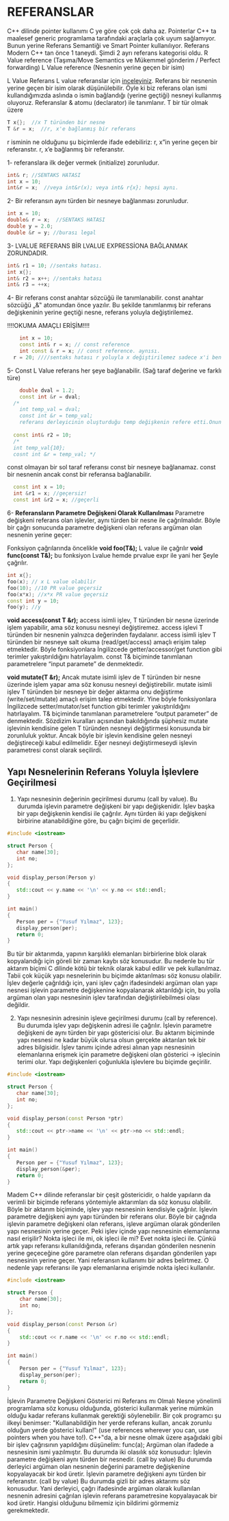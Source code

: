 # REFERANSLAR
C++ dilinde pointer kullanımı C ye göre çok çok daha az. Pointerlar C++ ta maalesef generic programlama tarafındaki araçlarla çok uyum sağlamıyor. Bunun yerine  Referans Semantiği ve Smart Pointer kullanılıyor. 
Referans Modern C++ tan önce 1 taneydi. Şimdi 2 ayrı referans kategorisi oldu. 
R Value reference (Taşıma/Move Semantics ve Mükemmel gönderim / Perfect forwarding)
L Value reference (Nesnenin yerine geçen bir isim)

L Value Referans
L value referanslar için [inceleyiniz](https://necatiergin2019.medium.com/referanslar-references-1-8770705b8673). 
Referans bir nesnenin yerine geçen bir isim olarak düşünülebilir. Öyle ki biz referans olan ismi kullandığımızda aslında o ismin bağlandığı (yerine geçtiği) nesneyi kullanmış oluyoruz.
Referanslar & atomu (declarator) ile tanımlanır. T bir tür olmak üzere 
```cpp
T x{};  //x T türünden bir nesne
T &r = x;  //r, x'e bağlanmış bir referans
```
r isminin ne olduğunu şu biçimlerde ifade edebiliriz: 
r, x”in yerine geçen bir referanstır. 
r, x’e bağlanmış bir referanstır. 

1- referanslara ilk değer vermek (initialize) zorunludur.
```cpp
int& r; //SENTAKS HATASI
int x = 10;
int&r = x;  //veya int&r(x); veya int& r{x}; hepsi aynı.
```
2- Bir referansın aynı türden bir nesneye bağlanması zorunludur. 
```cpp
int x = 10;
double& r = x;  //SENTAKS HATASI
double y = 2.0;
double &r = y; //burası legal
```
3- LVALUE REFERANS BİR LVALUE EXPRESSİONA BAĞLANMAK ZORUNDADIR.
```cpp
int& r1 = 10; //sentaks hatası.
int x{};
int& r2 = x++; //sentaks hatası
int& r3 = ++x; 
```
4- Bir referans const anahtar sözcüğü ile tanımlanabilir. const anahtar sözcüğü „&‟ atomundan önce yazılır. Bu
şekilde tanımlanmış bir referans değişkeninin yerine geçtiği nesne, referans yoluyla değiştirilemez. 

!!!!OKUMA AMAÇLI ERİŞİM!!!!
```cpp
	int x = 10;
	const int& r = x; // const reference
	int const & r = x; // const reference. aynısı.
  r = 20; ////sentaks hatası r yoluyla x değiştirilemez sadece x'i ben okumak için bağlandım.
```

5- Const L Value referans her şeye bağlanabilir. (Sağ taraf değerine ve farklı türe) 
```cpp
	double dval = 1.2;
	const int &r = dval;
  /*
	int temp_val = dval;
	const int &r = temp_val;
	referans derleyicinin oluşturduğu temp değişkenin refere etti.Onun yerine geçti */
  
  const int& r2 = 10;
  /*
  int temp_val{10};
  cosnt int &r = temp_val; */

```
const olmayan bir sol taraf referansı const bir nesneye bağlanamaz. const bir nesnenin ancak const bir referansa bağlanabilir. 
```cpp
  const int x = 10;
  int &r1 = x; //geçersiz!
  const int &r2 = x; //geçerli
```
 6- **Referansların Parametre Değişkeni Olarak Kullanılması** 
 Parametre değişkeni referans olan işlevler, aynı türden bir nesne ile çağrılmalıdır. Böyle bir çağrı sonucunda parametre değişkeni olan referans argüman olan nesnenin yerine
geçer:

 Fonksiyon çağrılarında öncelikle
 **void foo(T&);** L value ile çağrılır
 **void func(const T&);** bu fonksiyon Lvalue hemde prvalue expr ile yani her Şeyle çağrılır.
 ```cpp
 int x{};
 foo(x); // x L value olabilir
 foo(10); //10 PR value geçersiz
 foo(x*x); //x*x PR value geçersiz
 const int y = 10;
 foo(y); //y  
 ```
 **void access(const T &r);** 
access isimli işlev, T türünden bir nesne üzerinde işlem yapabilir, ama söz konusu nesneyi değiştiremez. access işlevi T türünden bir nesnenin 
yalnızca değerinden faydalanır. access isimli işlev T türünden bir nesneye salt okuma (read/get/access) amaçlı erişim talep etmektedir. 
Böyle fonksiyonlara İngilizcede getter/accessor/get function gibi terimler yakıştırıldığını hatırlayalım. 
const T& biçiminde tanımlanan parametrelere “input paramete” de denmektedir. 

 **void mutate(T &r);** 
Ancak mutate isimli işlev de T türünden bir nesne üzerinde işlem yapar ama söz konusu nesneyi değiştirebilir.
mutate isimli işlev T türünden bir nesneye bir değer aktarma onu değiştirme (write/set/mutate) amaçlı erişim talep etmektedir.
Yine böyle fonksiyonlara İngilizcede setter/mutator/set function gibi terimler yakıştırıldığını hatırlayalım. 
T& biçiminde tanımlanan parametrelere “output parameter” de denmektedir.
Sözdizim kuralları açısından bakıldığında şüphesiz mutate işlevinin kendisine gelen T türünden nesneyi
değiştirmesi konusunda bir zorunluluk yoktur. Ancak böyle bir işlevin kendisine gelen nesneyi değiştireceği
kabul edilmelidir. Eğer nesneyi değiştirmeseydi işlevin parametresi const olarak seçilirdi.
 
## Yapı Nesnelerinin Referans Yoluyla İşlevlere Geçirilmesi 
1. Yapı nesnesinin değerinin geçirilmesi durumu (call by value). Bu durumda işlevin parametre değişkeni
bir yapı değişkenidir. İşlev başka bir yapı değişkenin kendisi ile çağrılır. Aynı türden iki yapı değişkeni
birbirine atanabildiğine göre, bu çağrı biçimi de geçerlidir.
 ```cpp
 #include <iostream>

struct Person {
    char name[30];
    int no;
};

void display_person(Person y)
{
    std::cout << y.name << '\n' << y.no << std::endl;
}

int main()
{
    Person per = {"Yusuf Yılmaz", 123};
    display_person(per);
    return 0;
}
 ```
 Bu tür bir aktarımda, yapının karşılıklı elemanları birbirlerine blok olarak kopyalandığı için göreli bir zaman
kaybı söz konusudur. Bu nedenle bu tür aktarım biçimi C dilinde kötü bir teknik olarak kabul edilir ve pek
kullanılmaz. Tabii çok küçük yapı nesnelerinin bu biçimde aktarılması söz konusu olabilir. İşlev değerle çağrıldığı
için, yani işlev çağrı ifadesindeki argüman olan yapı nesnesi işlevin parametre değişkenine kopyalanarak
aktarıldığı için, bu yolla argüman olan yapı nesnesinin işlev tarafından değiştirilebilmesi olası değildir. 

2. Yapı nesnesinin adresinin işleve geçirilmesi durumu (call by reference). Bu durumda işlev yapı değişkenin
adresi ile çağrılır. İşlevin parametre değişkeni de aynı türden bir yapı göstericisi olur. Bu aktarım biçiminde yapı
nesnesi ne kadar büyük olursa olsun gerçekte aktarılan tek bir adres bilgisidir. İşlev tanımı içinde adresi alınan
yapı nesnesinin elemanlarına erişmek için parametre değişkeni olan gösterici -> işlecinin terimi olur. Yapı
değişkenleri çoğunlukla işlevlere bu biçimde geçirilir.
 ```cpp
#include <iostream>

struct Person {
    char name[30];
    int no;
};

void display_person(const Person *ptr)
{
    std::cout << ptr->name << '\n' << ptr->no << std::endl;
}

int main()
{
    Person per = {"Yusuf Yılmaz", 123};
    display_person(&per);
    return 0;
}
 ```
Madem C++ dilinde referanslar bir çeşit göstericidir, o halde yapıların da verimli bir biçimde referans
yöntemiyle aktarımları da söz konusu olabilir. Böyle bir aktarım biçiminde, işlev yapı nesnesinin kendisiyle
çağrılır. İşlevin parametre değişkeni aynı yapı türünden bir referans olur. Böyle bir çağrıda işlevin parametre
değişkeni olan referans, işleve argüman olarak gönderilen yapı nesnesinin yerine geçer. Peki işlev içinde yapı
nesnesinin elemanlarına nasıl erişilir? Nokta işleci ile mi, ok işleci ile mi? Evet nokta işleci ile. Çünkü artık yapı
referansı kullanıldığında, referans dışarıdan gönderilen nesnenin yerine geçeceğine göre parametre olan
referans dışarıdan gönderilen yapı nesnesinin yerine geçer. Yani referansın kullanımı bir adres belirtmez. O
nedenle yapı referansı ile yapı elemanlarına erişimde nokta işleci kullanılır.
```cpp
#include <iostream>

struct Person {
    char name[30];
    int no;
};

void display_person(const Person &r)
{
    std::cout << r.name << '\n' << r.no << std::endl;
}

int main()
{
    Person per = {"Yusuf Yılmaz", 123};
    display_person(per);
    return 0;
}
```
İşlevin Parametre Değişkeni Gösterici mi Referans mı Olmalı 
Nesne yönelimli programlama söz konusu olduğunda, gösterici kullanmak yerine mümkün olduğu kadar referans kullanmak
gerektiği söylenebilir. Bir çok programcı şu ilkeyi benimser: 
"Kullanabildiğin her yerde referans kullan, ancak zorunlu olduğun yerde gösterici kullan!" (use references
wherever you can, use pointers when you have to!). 
C++‟da, a bir nesne olmak üzere aşağıdaki gibi bir işlev çağrısının yapıldığını düşünelim: 
func(a); 
Argüman olan ifadede a nesnesinin ismi yazılmıştır. Bu durumda iki olasılık söz konusudur: 
İşlevin parametre değişkeni aynı türden bir nesnedir. (call by value) Bu durumda derleyici argüman olan nesnenin değerini parametre değişkenine kopyalayacak bir kod üretir. 
İşlevin parametre değişkeni aynı türden bir referanstır. (call by value) Bu durumda gizli bir adres aktarımı söz
konusudur. Yani derleyici, çağrı ifadesinde argüman olarak kullanılan nesnenin adresini çağrılan işlevin
referans parametresine kopyalayacak bir kod üretir. 
Hangisi olduğunu bilmemiz için bildirimi görmemiz gerekmektedir. 
